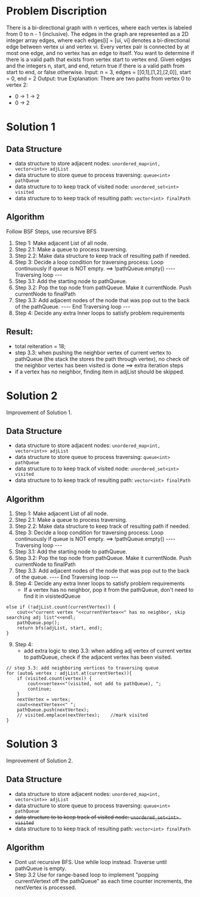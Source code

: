 # Problem Discription
There is a bi-directional graph with n vertices, where each vertex is labeled from 0 to n - 1 (inclusive). The edges in the graph are represented as a 2D integer array edges, where each edges[i] = [ui, vi] denotes a bi-directional edge between vertex ui and vertex vi. Every vertex pair is connected by at most one edge, and no vertex has an edge to itself.
You want to determine if there is a valid path that exists from vertex start to vertex end.
Given edges and the integers n, start, and end, return true if there is a valid path from start to end, or false otherwise.
Input: n = 3, edges = [[0,1],[1,2],[2,0]], start = 0, end = 2
Output: true
Explanation: There are two paths from vertex 0 to vertex 2:
- 0 → 1 → 2
- 0 → 2
# Solution 1
## Data Structure
* data structure to store adjacent nodes: `unordered_map<int, vector<int>> adjList`
* data structure to store queue to process traversing: `queue<int> pathQueue`
* data structure to to keep track of visited node: `unordered_set<int> visited`
* data structure to to keep track of resulting path: `vector<int> finalPath`
## Algorithm
Follow BSF Steps, use recursive BFS
1. Step 1: Make adjacent List of all node.
2. Step 2.1: Make a queue to process traversing.
3. Step 2.2: Make data structure to keep track of resulting path if needed.
4. Step 3: Decide a loop condition for traversing process: Loop continuously if queue is NOT empty.  ==> !pathQueue.empty()
   ---- Traversing loop ---
5. Step 3.1: Add the starting node to pathQueue.
6. Step 3.2: Pop the top node from pathQueue. Make it currentNode. Push currentNode to finalPath
7. Step 3.3: Add adjacent nodes of the node that was pop out to the back of the pathQueue. 
   ---- End Traversing loop ---
8. Step 4: Decide any extra Inner loops to satisfy problem requirements
## Result: 
* total reiteration = 18;
* step 3.3: when pushing the neighbor vertex of current vertex to pathQueue (the stack the stores the path through vertex), no check oif the neighbor vertex has been visited is done ==> extra iteration steps
* if a vertex has no neighbor, finding item in adjList should be skipped. 

# Solution 2
Improvement of Solution 1.
## Data Structure
* data structure to store adjacent nodes: `unordered_map<int, vector<int>> adjList`
* data structure to store queue to process traversing: `queue<int> pathQueue`
* data structure to to keep track of visited node: `unordered_set<int> visited`
* data structure to to keep track of resulting path: `vector<int> finalPath`
## Algorithm
1. Step 1: Make adjacent List of all node.
2. Step 2.1: Make a queue to process traversing.
3. Step 2.2: Make data structure to keep track of resulting path if needed.
4. Step 3: Decide a loop condition for traversing process: Loop continuously if queue is NOT empty.  ==> !pathQueue.empty()
   ---- Traversing loop ---
5. Step 3.1: Add the starting node to pathQueue.
6. Step 3.2: Pop the top node from pathQueue. Make it currentNode. Push currentNode to finalPath
7. Step 3.3: Add adjacent nodes of the node that was pop out to the back of the queue. 
   ---- End Traversing loop ---
8. Step 4: Decide any extra Inner loops to satisfy problem requirements
   * If a vertex has no neighbor, pop it from the pathQueue, don't need to find it in visistedQueue
```
else if (!adjList.count(currentVertex)) {
    cout<<"current vertex "<<currentVertex<<" has no neighbor, skip searching adj list"<<endl;
    pathQueue.pop();
    return bfs(adjList, start, end);
}
```

9. Step 4:
   * add extra logic to step 3.3: when adding adj vertex of current vertex to pathQueue, check if the adjacent vertex has been visited. 
    
```
// step 3.3: add neighboring vertices to traversing queue
for (auto& vertex : adjList.at(currentVertex)){
    if (visited.count(vertex)) {
        cout<<vertex<<"(visited, not add to pathQueue), ";
        continue;
    }
    nextVertex = vertex;
    cout<<nextVertex<<" ";
    pathQueue.push(nextVertex);
    // visited.emplace(nextVertex);    //mark visited
}
```

# Solution 3
Improvement of Solution 2.
## Data Structure
* data structure to store adjacent nodes: `unordered_map<int, vector<int>> adjList`
* data structure to store queue to process traversing: `queue<int> pathQueue`
* ~~data structure to to keep track of visited node: `unordered_set<int> visited`~~
* data structure to to keep track of resulting path: `vector<int> finalPath`
## Algorithm
* Dont ust recursive BFS. Use while loop instead. Traverse until pathQueue is empty. 
* Step 3.2 Use for range-based loop to implement "popping currentVertext off the pathQueue" as each time counter increments, the nextVertex is processed.








